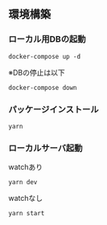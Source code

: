 ## 環境構築
### ローカル用DBの起動
```
docker-compose up -d
```
※DBの停止は以下
```
docker-compose down
```

### パッケージインストール
```
yarn
```

### ローカルサーバ起動
watchあり
```
yarn dev
```
watchなし
```
yarn start
```